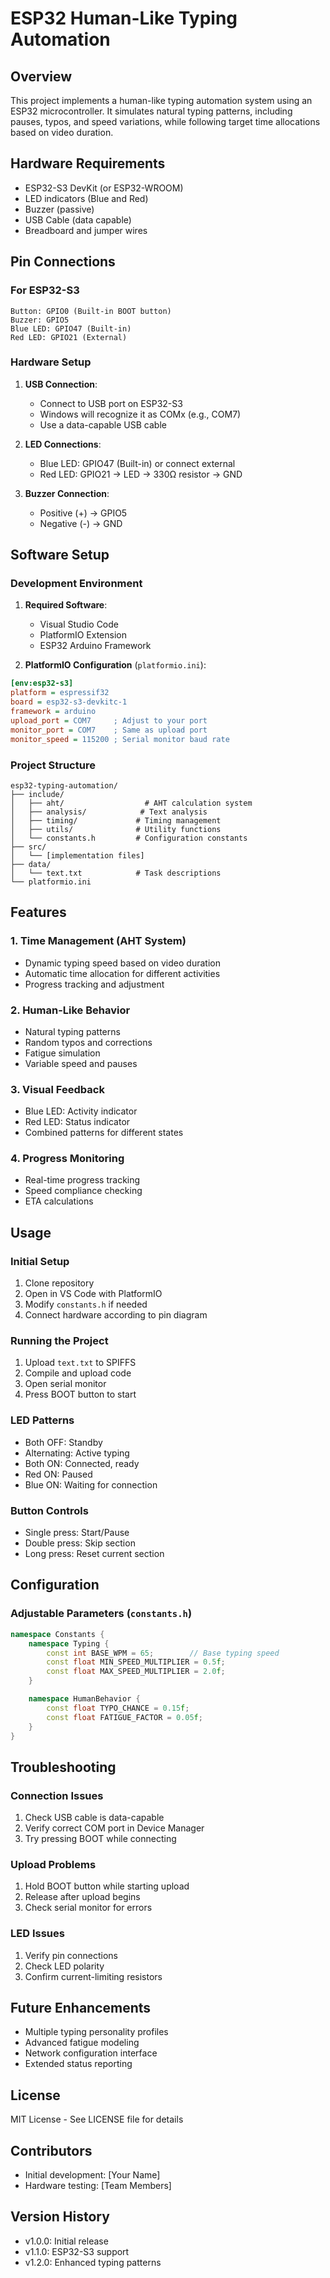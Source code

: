 # ESP32 Human-Like Typing Automation

## Overview
This project implements a human-like typing automation system using an ESP32 microcontroller. It simulates natural typing patterns, including pauses, typos, and speed variations, while following target time allocations based on video duration.

## Hardware Requirements
- ESP32-S3 DevKit (or ESP32-WROOM)
- LED indicators (Blue and Red)
- Buzzer (passive)
- USB Cable (data capable)
- Breadboard and jumper wires

## Pin Connections
### For ESP32-S3
```
Button: GPIO0 (Built-in BOOT button)
Buzzer: GPIO5
Blue LED: GPIO47 (Built-in)
Red LED: GPIO21 (External)
```

### Hardware Setup
1. **USB Connection**:
   - Connect to USB port on ESP32-S3
   - Windows will recognize it as COMx (e.g., COM7)
   - Use a data-capable USB cable

2. **LED Connections**:
   - Blue LED: GPIO47 (Built-in) or connect external
   - Red LED: GPIO21 → LED → 330Ω resistor → GND

3. **Buzzer Connection**:
   - Positive (+) → GPIO5
   - Negative (-) → GND

## Software Setup

### Development Environment
1. **Required Software**:
   - Visual Studio Code
   - PlatformIO Extension
   - ESP32 Arduino Framework

2. **PlatformIO Configuration** (`platformio.ini`):
```ini
[env:esp32-s3]
platform = espressif32
board = esp32-s3-devkitc-1
framework = arduino
upload_port = COM7     ; Adjust to your port
monitor_port = COM7    ; Same as upload port
monitor_speed = 115200 ; Serial monitor baud rate
```

### Project Structure
```
esp32-typing-automation/
├── include/
│   ├── aht/                  # AHT calculation system
│   ├── analysis/            # Text analysis
│   ├── timing/             # Timing management
│   ├── utils/              # Utility functions
│   └── constants.h         # Configuration constants
├── src/
│   └── [implementation files]
├── data/
│   └── text.txt            # Task descriptions
└── platformio.ini
```

## Features

### 1. Time Management (AHT System)
- Dynamic typing speed based on video duration
- Automatic time allocation for different activities
- Progress tracking and adjustment

### 2. Human-Like Behavior
- Natural typing patterns
- Random typos and corrections
- Fatigue simulation
- Variable speed and pauses

### 3. Visual Feedback
- Blue LED: Activity indicator
- Red LED: Status indicator
- Combined patterns for different states

### 4. Progress Monitoring
- Real-time progress tracking
- Speed compliance checking
- ETA calculations

## Usage

### Initial Setup
1. Clone repository
2. Open in VS Code with PlatformIO
3. Modify `constants.h` if needed
4. Connect hardware according to pin diagram

### Running the Project
1. Upload `text.txt` to SPIFFS
2. Compile and upload code
3. Open serial monitor
4. Press BOOT button to start

### LED Patterns
- Both OFF: Standby
- Alternating: Active typing
- Both ON: Connected, ready
- Red ON: Paused
- Blue ON: Waiting for connection

### Button Controls
- Single press: Start/Pause
- Double press: Skip section
- Long press: Reset current section

## Configuration

### Adjustable Parameters (`constants.h`)
```cpp
namespace Constants {
    namespace Typing {
        const int BASE_WPM = 65;        // Base typing speed
        const float MIN_SPEED_MULTIPLIER = 0.5f;
        const float MAX_SPEED_MULTIPLIER = 2.0f;
    }

    namespace HumanBehavior {
        const float TYPO_CHANCE = 0.15f;
        const float FATIGUE_FACTOR = 0.05f;
    }
}
```

## Troubleshooting

### Connection Issues
1. Check USB cable is data-capable
2. Verify correct COM port in Device Manager
3. Try pressing BOOT while connecting

### Upload Problems
1. Hold BOOT button while starting upload
2. Release after upload begins
3. Check serial monitor for errors

### LED Issues
1. Verify pin connections
2. Check LED polarity
3. Confirm current-limiting resistors

## Future Enhancements
- Multiple typing personality profiles
- Advanced fatigue modeling
- Network configuration interface
- Extended status reporting

## License
MIT License - See LICENSE file for details

## Contributors
- Initial development: [Your Name]
- Hardware testing: [Team Members]

## Version History
- v1.0.0: Initial release
- v1.1.0: ESP32-S3 support
- v1.2.0: Enhanced typing patterns
